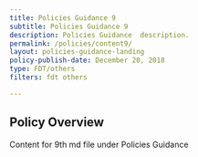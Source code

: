 ```yaml
---
title: Policies Guidance 9
subtitle: Policies Guidance 9
description: Policies Guidance  description. 
permalink: /policies/content9/
layout: policies-guidance-landing
policy-publish-date: December 20, 2018
type: FDT/others
filters: fdt others

---
```

## Policy Overview ##


Content for 9th md file under Policies Guidance
